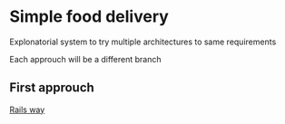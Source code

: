 # Simple food delivery
Explonatorial system to try multiple architectures to same requirements

Each approuch will be a different branch

## First approuch
[Rails way](https://github.com/ElderSIlvaAlbuquerque/food_delivery/blob/rails_way/README.md)

